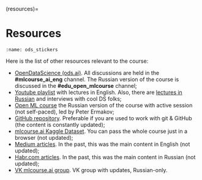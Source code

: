 (resources)=

# Resources

```{figure} /_static/img/ods_stickers.jpg
:name: ods_stickers
```

Here is the list of other resources relevant to the course:

- [OpenDataScience (ods.ai)](http://ods.ai/). All discussions are held in the __#mlcourse\_ai\_eng__ channel. The Russian version of the course is discussed in the __#edu\_open\_mlcourse__ channel;
- [Youtube playlist](https://www.youtube.com/watch?v=QKTuw4PNOsU&list=PLVlY_7IJCMJeRfZ68eVfEcu-UcN9BbwiX) with lectures in English. Also, there are [lectures in Russian](https://www.youtube.com/playlist?list=PLVlY_7IJCMJdgcCtQfzj5j8OVB_Y0GJCl) and interviews with cool DS folks;
- [Open ML course](https://ods.ai/tracks/open-ml-course) the Russian version of the course with active session (not self-paced), led by Peter Ermakov;
- [GitHub repository](https://github.com/Yorko/mlcourse.ai). Preferable if you are used to work with git & GitHub (the content is constantly updated);
- [mlcourse.ai Kaggle Dataset](https://www.kaggle.com/kashnitsky/mlcourse). You can pass the whole course just in a browser (not updated);
- [Medium articles](https://medium.com/open-machine-learning-course). In the past, this was the main content in English (not updated);
- [Habr.com articles](https://habr.com/company/ods/blog/322626/). In the past, this was the main content in Russian (not updated);
- [VK mlcourse.ai group](https://vk.com/mlcourse). VK group with updates, Russian-only.
